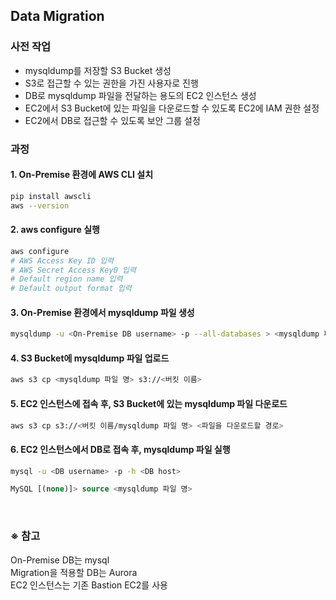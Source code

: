 ## Data Migration

### 사전 작업
- mysqldump를 저장할 S3 Bucket 생성
- S3로 접근할 수 있는 권한을 가진 사용자로 진행
- DB로 mysqldump 파일을 전달하는 용도의 EC2 인스턴스 생성
- EC2에서 S3 Bucket에 있는 파일을 다운로드할 수 있도록 EC2에 IAM 권한 설정
- EC2에서 DB로 접근할 수 있도록 보안 그룹 설정

### 과정
#### 1. On-Premise 환경에 AWS CLI 설치
  ```bash
  pip install awscli
  aws --version
  ```
#### 2. aws configure 실행
  ```bash
  aws configure
  # AWS Access Key ID 입력
  # AWS Secret Access Key0 입력
  # Default region name 입력
  # Default output format 입력
  ```
#### 3. On-Premise 환경에서 mysqldump 파일 생성
  ```bash
  mysqldump -u <On-Premise DB username> -p --all-databases > <mysqldump 파일 명>
  ```
#### 4. S3 Bucket에 mysqldump 파일 업로드
  ```bash
  aws s3 cp <mysqldump 파일 명> s3://<버킷 이름>
  ```
#### 5. EC2 인스턴스에 접속 후, S3 Bucket에 있는 mysqldump 파일 다운로드
  ```bash
  aws s3 cp s3://<버킷 이름/mysqldump 파일 명> <파일을 다운로드할 경로>
  ```
#### 6. EC2 인스턴스에서 DB로 접속 후, mysqldump 파일 실행
  ```bash
  mysql -u <DB username> -p -h <DB host>
  ```
  ```sql
  MySQL [(none)]> source <mysqldump 파일 명>
  ```

<br/>

### ※ 참고
On-Premise DB는 mysql  
Migration을 적용할 DB는 Aurora  
EC2 인스턴스는 기존 Bastion EC2를 사용
